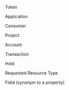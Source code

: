 Token

Application

Consumer

Project

Account

Transaction

Hold

Requested Resource Type

Field (synonym to a property)
